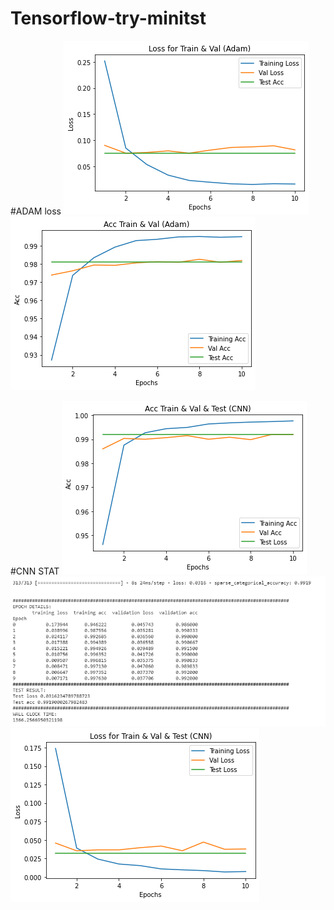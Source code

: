 # Tensorflow-try-minitst

#ADAM loss
![Screenshot](adam_loss.png)
![Screenshot](adam_acc.png)


#CNN STAT
![Screenshot](part3_acc_cnn.png)
![Screenshot](part3_stat_cnn.png)
![Screenshot](part3_loss_cnn.png)
